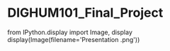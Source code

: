 # DIGHUM101_Final_Project

from IPython.display import Image, display
display(Image(filename='Presentation .png'))

